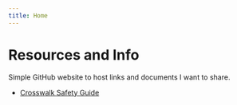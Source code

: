 ```yaml
---
title: Home
---
```


# Resources and Info

Simple GitHub website to host links and documents I want to share.

- [Crosswalk Safety Guide](/AFSPCrossWalkSafety/)
